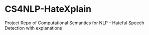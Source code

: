# CS4NLP-HateXplain
Project Repo of Computational Semantics for NLP - Hateful Speech Detection with explanations
